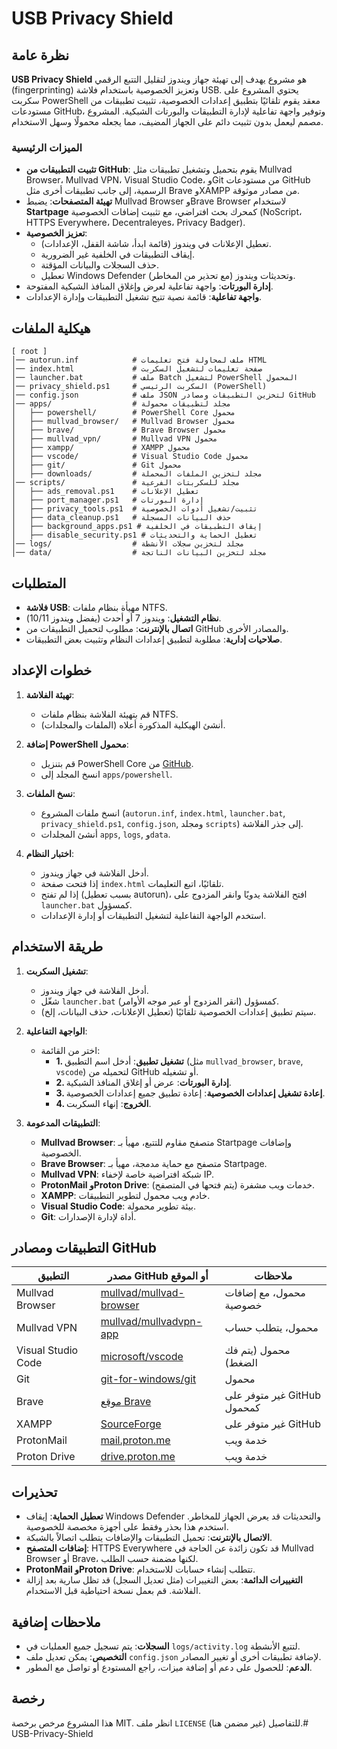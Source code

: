 # USB Privacy Shield

## نظرة عامة
**USB Privacy Shield** هو مشروع يهدف إلى تهيئة جهاز ويندوز لتقليل التتبع الرقمي (fingerprinting) وتعزيز الخصوصية باستخدام فلاشة USB. يحتوي المشروع على سكربت PowerShell معقد يقوم تلقائيًا بتطبيق إعدادات الخصوصية، تثبيت تطبيقات من مستودعات GitHub، وتوفير واجهة تفاعلية لإدارة التطبيقات والبورتات الشبكية. المشروع مصمم ليعمل بدون تثبيت دائم على الجهاز المضيف، مما يجعله محمولًا وسهل الاستخدام.

### الميزات الرئيسية
- **تثبيت التطبيقات من GitHub**: يقوم بتحميل وتشغيل تطبيقات مثل Mullvad Browser، Mullvad VPN، Visual Studio Code، وGit من مستودعات GitHub الرسمية، إلى جانب تطبيقات أخرى مثل Brave وXAMPP من مصادر موثوقة.
- **تهيئة المتصفحات**: يضبط Mullvad Browser وBrave Browser لاستخدام **Startpage** كمحرك بحث افتراضي، مع تثبيت إضافات الخصوصية (NoScript، HTTPS Everywhere، Decentraleyes، Privacy Badger).
- **تعزيز الخصوصية**:
  - تعطيل الإعلانات في ويندوز (قائمة ابدأ، شاشة القفل، الإعدادات).
  - إيقاف التطبيقات في الخلفية غير الضرورية.
  - حذف السجلات والبيانات المؤقتة.
  - تعطيل Windows Defender وتحديثات ويندوز (مع تحذير من المخاطر).
- **إدارة البورتات**: واجهة تفاعلية لعرض وإغلاق المنافذ الشبكية المفتوحة.
- **واجهة تفاعلية**: قائمة نصية تتيح تشغيل التطبيقات وإدارة الإعدادات.

## هيكلية الملفات
```
[ root ]
│── autorun.inf            # ملف لمحاولة فتح تعليمات HTML
│── index.html             # صفحة تعليمات لتشغيل السكربت
│── launcher.bat           # ملف Batch لتشغيل PowerShell المحمول
│── privacy_shield.ps1     # السكربت الرئيسي (PowerShell)
│── config.json            # ملف JSON لتخزين التطبيقات ومصادر GitHub
│── apps/                  # مجلد لتطبيقات محمولة
│   ├── powershell/        # PowerShell Core محمول
│   ├── mullvad_browser/   # Mullvad Browser محمول
│   ├── brave/             # Brave Browser محمول
│   ├── mullvad_vpn/       # Mullvad VPN محمول
│   ├── xampp/             # XAMPP محمول
│   ├── vscode/            # Visual Studio Code محمول
│   ├── git/               # Git محمول
│   ├── downloads/         # مجلد لتخزين الملفات المحملة
│── scripts/               # مجلد للسكربتات الفرعية
│   ├── ads_removal.ps1    # تعطيل الإعلانات
│   ├── port_manager.ps1   # إدارة البورتات
│   ├── privacy_tools.ps1  # تثبيت/تشغيل أدوات الخصوصية
│   ├── data_cleanup.ps1   # حذف البيانات المسجلة
│   ├── background_apps.ps1 # إيقاف التطبيقات في الخلفية
│   ├── disable_security.ps1 # تعطيل الحماية والتحديثات
│── logs/                  # مجلد لتخزين سجلات الأنشطة
│── data/                  # مجلد لتخزين البيانات الناتجة
```

## المتطلبات
- **فلاشة USB**: مهيأة بنظام ملفات NTFS.
- **نظام التشغيل**: ويندوز 7 أو أحدث (يفضل ويندوز 10/11).
- **اتصال بالإنترنت**: مطلوب لتحميل التطبيقات من GitHub والمصادر الأخرى.
- **صلاحيات إدارية**: مطلوبة لتطبيق إعدادات النظام وتثبيت بعض التطبيقات.

## خطوات الإعداد
1. **تهيئة الفلاشة**:
   - قم بتهيئة الفلاشة بنظام ملفات NTFS.
   - أنشئ الهيكلية المذكورة أعلاه (الملفات والمجلدات).

2. **إضافة PowerShell محمول**:
   - قم بتنزيل PowerShell Core من [GitHub](https://github.com/PowerShell/PowerShell/releases).
   - انسخ المجلد إلى `apps/powershell`.

3. **نسخ الملفات**:
   - انسخ ملفات المشروع (`autorun.inf`, `index.html`, `launcher.bat`, `privacy_shield.ps1`, `config.json`, ومجلد `scripts`) إلى جذر الفلاشة.
   - أنشئ المجلدات `apps`, `logs`, و`data`.

4. **اختبار النظام**:
   - أدخل الفلاشة في جهاز ويندوز.
   - إذا فتحت صفحة `index.html` تلقائيًا، اتبع التعليمات.
   - إذا لم تفتح (بسبب تعطيل autorun)، افتح الفلاشة يدويًا وانقر المزدوج على `launcher.bat` كمسؤول.
   - استخدم الواجهة التفاعلية لتشغيل التطبيقات أو إدارة الإعدادات.

## طريقة الاستخدام
1. **تشغيل السكربت**:
   - أدخل الفلاشة في جهاز ويندوز.
   - شغّل `launcher.bat` كمسؤول (انقر المزدوج أو عبر موجه الأوامر).
   - سيتم تطبيق إعدادات الخصوصية تلقائيًا (تعطيل الإعلانات، حذف البيانات، إلخ).

2. **الواجهة التفاعلية**:
   - اختر من القائمة:
     - **1. تشغيل تطبيق**: أدخل اسم التطبيق (مثل `mullvad_browser`, `brave`, `vscode`) لتحميله من GitHub أو تشغيله.
     - **2. إدارة البورتات**: عرض أو إغلاق المنافذ الشبكية.
     - **3. إعادة تشغيل إعدادات الخصوصية**: إعادة تطبيق جميع إعدادات الخصوصية.
     - **4. الخروج**: إنهاء السكربت.

3. **التطبيقات المدعومة**:
   - **Mullvad Browser**: متصفح مقاوم للتتبع، مهيأ بـ Startpage وإضافات الخصوصية.
   - **Brave Browser**: متصفح مع حماية مدمجة، مهيأ بـ Startpage.
   - **Mullvad VPN**: شبكة افتراضية خاصة لإخفاء IP.
   - **ProtonMail وProton Drive**: خدمات ويب مشفرة (يتم فتحها في المتصفح).
   - **XAMPP**: خادم ويب محمول لتطوير التطبيقات.
   - **Visual Studio Code**: بيئة تطوير محمولة.
   - **Git**: أداة لإدارة الإصدارات.

## التطبيقات ومصادر GitHub
| التطبيق | مصدر GitHub أو الموقع | ملاحظات |
|---------|------------------------|----------|
| Mullvad Browser | [mullvad/mullvad-browser](https://github.com/mullvad/mullvad-browser) | محمول، مع إضافات خصوصية |
| Mullvad VPN | [mullvad/mullvadvpn-app](https://github.com/mullvad/mullvadvpn-app) | محمول، يتطلب حساب |
| Visual Studio Code | [microsoft/vscode](https://github.com/microsoft/vscode) | محمول (يتم فك الضغط) |
| Git | [git-for-windows/git](https://github.com/git-for-windows/git) | محمول |
| Brave | [موقع Brave](https://laptop-updates.brave.com/latest/winx64) | غير متوفر على GitHub كمحمول |
| XAMPP | [SourceForge](https://sourceforge.net/projects/xampp/) | غير متوفر على GitHub |
| ProtonMail | [mail.proton.me](https://mail.proton.me) | خدمة ويب |
| Proton Drive | [drive.proton.me](https://drive.proton.me) | خدمة ويب |

## تحذيرات
- **تعطيل الحماية**: إيقاف Windows Defender والتحديثات قد يعرض الجهاز للمخاطر. استخدم هذا بحذر وفقط على أجهزة مخصصة للخصوصية.
- **الاتصال بالإنترنت**: تحميل التطبيقات والإضافات يتطلب اتصالاً بالشبكة.
- **إضافات المتصفح**: HTTPS Everywhere قد تكون زائدة عن الحاجة في Mullvad Browser أو Brave، لكنها مضمنة حسب الطلب.
- **ProtonMail وProton Drive**: تتطلب إنشاء حسابات للاستخدام.
- **التغييرات الدائمة**: بعض التغييرات (مثل تعديل السجل) قد تظل سارية بعد إزالة الفلاشة. قم بعمل نسخة احتياطية قبل الاستخدام.

## ملاحظات إضافية
- **السجلات**: يتم تسجيل جميع العمليات في `logs/activity.log` لتتبع الأنشطة.
- **التخصيص**: يمكن تعديل ملف `config.json` لإضافة تطبيقات أخرى أو تغيير المصادر.
- **الدعم**: للحصول على دعم أو إضافة ميزات، راجع المستودع أو تواصل مع المطور.

## رخصة
هذا المشروع مرخص برخصة MIT. انظر ملف `LICENSE` (غير مضمن هنا) للتفاصيل.# USB-Privacy-Shield
